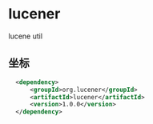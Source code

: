 # lucener

lucene util

## 坐标

```xml
  <dependency>
      <groupId>org.lucener</groupId>
      <artifactId>lucener</artifactId>
      <version>1.0.0</version>
  </dependency>
```
